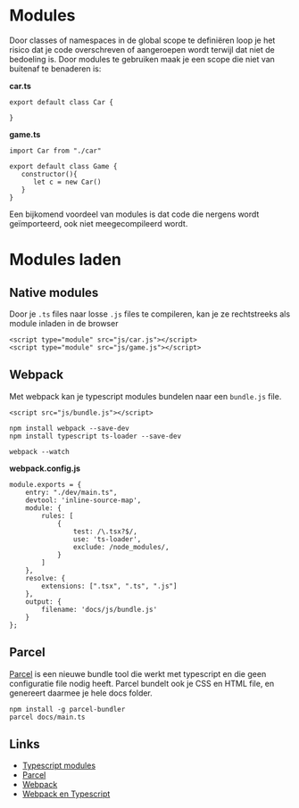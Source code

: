 # Modules

Door classes of namespaces in de global scope te definiëren loop je het risico dat je code overschreven of aangeroepen wordt terwijl dat niet de bedoeling is. Door modules te gebruiken maak je een scope die niet van buitenaf te benaderen is:

**car.ts**

```
export default class Car {

}
```

**game.ts**
```
import Car from "./car"

export default class Game {
   constructor(){
      let c = new Car()
   }
}
```

Een bijkomend voordeel van modules is dat code die nergens wordt geïmporteerd, ook niet meegecompileerd wordt. 

# Modules laden

## Native modules

Door je `.ts` files naar losse `.js` files te compileren, kan je ze rechtstreeks als module inladen in de browser

```
<script type="module" src="js/car.js"></script>
<script type="module" src="js/game.js"></script>
```

## Webpack

Met webpack kan je typescript modules bundelen naar een `bundle.js` file.
```
<script src="js/bundle.js"></script>
```

```
npm install webpack --save-dev
npm install typescript ts-loader --save-dev

webpack --watch
```

**webpack.config.js**

```
module.exports = {
    entry: "./dev/main.ts",
    devtool: 'inline-source-map',
    module: {
        rules: [
            {
                test: /\.tsx?$/,
                use: 'ts-loader',
                exclude: /node_modules/,
            }
        ]
    },
    resolve: {
        extensions: [".tsx", ".ts", ".js"]
    },
    output: {
        filename: 'docs/js/bundle.js'
    }
};
```
## Parcel

[Parcel](https://parceljs.org/getting_started.html) is een nieuwe bundle tool die werkt met typescript en die geen configuratie file nodig heeft. Parcel bundelt ook je CSS en HTML file, en genereert daarmee je hele docs folder.

```
npm install -g parcel-bundler
parcel docs/main.ts
```


## Links

- [Typescript modules](https://www.typescriptlang.org/docs/handbook/modules.html)
- [Parcel](https://parceljs.org/getting_started.html)
- [Webpack](https://webpack.js.org)
- [Webpack en Typescript](https://webpack.js.org/guides/typescript/)
